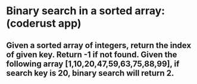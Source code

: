 # Binary search in a sorted array: (coderust app)
## Given a sorted array of integers, return the index of given key. Return -1 if not found. Given the following array [1,10,20,47,59,63,75,88,99], if search key is 20, binary search will return 2. 
